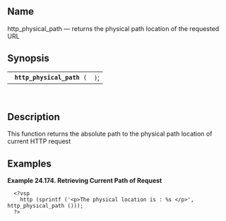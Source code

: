 <div id="fn_http_physical_path" class="refentry">

<div class="titlepage">

</div>

<div class="refnamediv">

## Name

http_physical_path — returns the physical path location of the requested
URL

</div>

<div class="refsynopsisdiv">

## Synopsis

<div id="fsyn_http_physical_path" class="funcsynopsis">

|                                 |      |
|---------------------------------|------|
| ` `**`http_physical_path`**` (` | `)`; |

<div class="funcprototype-spacer">

 

</div>

</div>

</div>

<div id="desc_http_physical_path" class="refsect1">

## Description

This function returns the absolute path to the physical path location of
current HTTP request

</div>

<div id="examples_http_physical_path" class="refsect1">

## Examples

<div id="ex_http_physical_path" class="example">

**Example 24.174. Retrieving Current Path of Request**

<div class="example-contents">

``` programlisting
  <?vsp
    http (sprintf ('<p>The physical location is : %s </p>', http_physical_path ()));
  ?>
  
```

</div>

</div>

  

</div>

</div>
